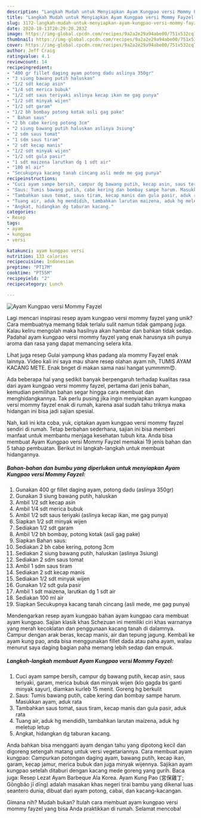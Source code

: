 ```yaml
---
description: "Langkah Mudah untuk Menyiapkan Ayam Kungpao versi Mommy Fayzel Anti Gagal"
title: "Langkah Mudah untuk Menyiapkan Ayam Kungpao versi Mommy Fayzel Anti Gagal"
slug: 3172-langkah-mudah-untuk-menyiapkan-ayam-kungpao-versi-mommy-fayzel-anti-gagal
date: 2020-10-13T20:29:20.283Z
image: https://img-global.cpcdn.com/recipes/9a2a2e29a94abe00/751x532cq70/ayam-kungpao-versi-mommy-fayzel-foto-resep-utama.jpg
thumbnail: https://img-global.cpcdn.com/recipes/9a2a2e29a94abe00/751x532cq70/ayam-kungpao-versi-mommy-fayzel-foto-resep-utama.jpg
cover: https://img-global.cpcdn.com/recipes/9a2a2e29a94abe00/751x532cq70/ayam-kungpao-versi-mommy-fayzel-foto-resep-utama.jpg
author: Jeff Craig
ratingvalue: 4.1
reviewcount: 14
recipeingredient:
- "400 gr fillet daging ayam potong dadu aslinya 350gr"
- "3 siung bawang putih haluskan"
- "1/2 sdt kecap asin"
- "1/4 sdt merica bubuk"
- "1/2 sdt saus teriyaki aslinya kecap ikan me gag punya"
- "1/2 sdt minyak wijen"
- "1/2 sdt garam"
- "1/2 bh bombay potong kotak asli gag pake"
- " Bahan saus"
- "2 bh cabe kering potong 3cm"
- "2 siung bawang putih haluskan aslinya 3siung"
- "2 sdm saus tomat"
- "1 sdm saus tiram"
- "2 sdt kecap manis"
- "1/2 sdt minyak wijen"
- "1/2 sdt gula pasir"
- "1 sdt maizena larutkan dg 1 sdt air"
- "100 ml air"
- "Secukupnya kacang tanah cincang asli mede me gag punya"
recipeinstructions:
- "Cuci ayam sampe bersih, campur dg bawang putih, kecap asin, saus teriyaki, garam, merica bubuk dan minyak wijen (klo gagda bs ganti minyak sayur), diamkan kurleb 15 menit. Goreng hg berkulit"
- "Saus: Tumis bawang putih, cabe kering dan bombay sampe harum. Masukkan ayam, aduk rata"
- "Tambahkan saus tomat, saus tiram, kecap manis dan gula pasir, aduk rata"
- "Tuang air, aduk hg mendidih, tambahkan larutan maizena, aduk hg meletup letup"
- "Angkat, hidangkan dg taburan kacang."
categories:
- Resep
tags:
- ayam
- kungpao
- versi

katakunci: ayam kungpao versi 
nutrition: 133 calories
recipecuisine: Indonesian
preptime: "PT17M"
cooktime: "PT55M"
recipeyield: "2"
recipecategory: Lunch

---
```



![Ayam Kungpao versi Mommy Fayzel](https://img-global.cpcdn.com/recipes/9a2a2e29a94abe00/751x532cq70/ayam-kungpao-versi-mommy-fayzel-foto-resep-utama.jpg)

Lagi mencari inspirasi resep ayam kungpao versi mommy fayzel yang unik? Cara membuatnya memang tidak terlalu sulit namun tidak gampang juga. Kalau keliru mengolah maka hasilnya akan hambar dan bahkan tidak sedap. Padahal ayam kungpao versi mommy fayzel yang enak harusnya sih punya aroma dan rasa yang dapat memancing selera kita.

Lihat juga resep Gulai yampung khas padang ala mommy Fayzel enak lainnya. Video kali ini saya mau share resep olahan ayam nih, TUMIS AYAM KACANG METE. Enak bnget di makan sama nasi hangat yummmm😍.

Ada beberapa hal yang sedikit banyak berpengaruh terhadap kualitas rasa dari ayam kungpao versi mommy fayzel, pertama dari jenis bahan, kemudian pemilihan bahan segar hingga cara membuat dan menghidangkannya. Tak perlu pusing jika ingin menyiapkan ayam kungpao versi mommy fayzel enak di rumah, karena asal sudah tahu triknya maka hidangan ini bisa jadi sajian spesial.


Nah, kali ini kita coba, yuk, ciptakan ayam kungpao versi mommy fayzel sendiri di rumah. Tetap berbahan sederhana, sajian ini bisa memberi manfaat untuk membantu menjaga kesehatan tubuh kita. Anda bisa membuat Ayam Kungpao versi Mommy Fayzel memakai 19 jenis bahan dan 5 tahap pembuatan. Berikut ini langkah-langkah untuk membuat hidangannya.

<!--inarticleads1-->

##### Bahan-bahan dan bumbu yang diperlukan untuk menyiapkan Ayam Kungpao versi Mommy Fayzel:

1. Gunakan 400 gr fillet daging ayam, potong dadu (aslinya 350gr)
1. Gunakan 3 siung bawang putih, haluskan
1. Ambil 1/2 sdt kecap asin
1. Ambil 1/4 sdt merica bubuk
1. Ambil 1/2 sdt saus teriyaki (aslinya kecap ikan, me gag punya)
1. Siapkan 1/2 sdt minyak wijen
1. Sediakan 1/2 sdt garam
1. Ambil 1/2 bh bombay, potong kotak (asli gag pake)
1. Siapkan  Bahan saus:
1. Sediakan 2 bh cabe kering, potong 3cm
1. Sediakan 2 siung bawang putih, haluskan (aslinya 3siung)
1. Sediakan 2 sdm saus tomat
1. Ambil 1 sdm saus tiram
1. Sediakan 2 sdt kecap manis
1. Sediakan 1/2 sdt minyak wijen
1. Gunakan 1/2 sdt gula pasir
1. Ambil 1 sdt maizena, larutkan dg 1 sdt air
1. Sediakan 100 ml air
1. Siapkan Secukupnya kacang tanah cincang (asli mede, me gag punya)


Mendengarkan resep ayam kungpao bahan ayam kungpao cara membuat ayam kungpao. Sajian klasik khas Schezuan ini memiliki ciri khas warnanya yang merah kecoklatan dan penggunaan kacang tanah di dalamnya. Campur dengan arak beras, kecap manis, air dan tepung jagung. Kembali ke ayam kung pao, anda bisa menggunakan fillet dada atau paha ayam, walau menurut saya daging bagian paha memang lebih sedap dan empuk. 

<!--inarticleads2-->

##### Langkah-langkah membuat Ayam Kungpao versi Mommy Fayzel:

1. Cuci ayam sampe bersih, campur dg bawang putih, kecap asin, saus teriyaki, garam, merica bubuk dan minyak wijen (klo gagda bs ganti minyak sayur), diamkan kurleb 15 menit. Goreng hg berkulit
1. Saus: Tumis bawang putih, cabe kering dan bombay sampe harum. Masukkan ayam, aduk rata
1. Tambahkan saus tomat, saus tiram, kecap manis dan gula pasir, aduk rata
1. Tuang air, aduk hg mendidih, tambahkan larutan maizena, aduk hg meletup letup
1. Angkat, hidangkan dg taburan kacang.


Anda bahkan bisa mengganti ayam dengan tahu yang dipotong kecil dan digoreng setengah matang untuk versi vegetariannya. Cara membuat ayam kungpao: Campurkan potongan daging ayam, bawang putih, kecap ikan, garam, kecap jamur, merica bubuk dan juga minyak wijennya. Sajikan ayam kungpao setelah ditaburi dengan kacang mede goreng yang gurih. Baca juga: Resep Lezat Ayam Barbeque Ala Korea. Ayam Kung Pao (宮保雞丁; Gōngbǎo jī dīng) adalah masakan khas negeri tirai bambu yang dikenal luas seantero dunia, dibuat dari ayam potong, cabai, dan kacang-kacangan. 

Gimana nih? Mudah bukan? Itulah cara membuat ayam kungpao versi mommy fayzel yang bisa Anda praktikkan di rumah. Selamat mencoba!
